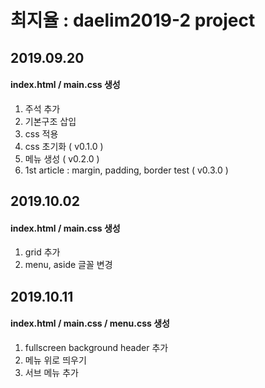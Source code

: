 # 최지율 : daelim2019-2 project
## 2019.09.20
#### index.html / main.css 생성
1. 주석 추가 <br>
2. 기본구조 삽입
3. css 적용
4. css 초기화 ( v0.1.0 )
5. 메뉴 생성 ( v0.2.0 )
6. 1st article : margin, padding, border test ( v0.3.0 )

## 2019.10.02
#### index.html / main.css 생성
1. grid 추가
2. menu, aside 글꼴 변경

## 2019.10.11
#### index.html / main.css / menu.css 생성
1. fullscreen background header 추가
2. 메뉴 위로 띄우기
3. 서브 메뉴 추가